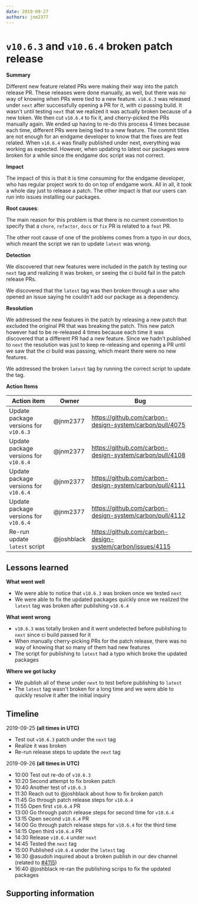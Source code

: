 ```yaml
---
date: 2019-09-27
authors: jnm2377
---
```


# `v10.6.3` and `v10.6.4` broken patch release

**Summary**

Different new feature related PRs were making their way into the patch release
PR. These releases were done manually, as well, but there was no way of knowing
when PRs were tied to a new feature. `v10.6.3` was released under `next` after
successfully opening a PR for it, with ci passing build. It wasn't until testing
`next` that we realized it was actually broken because of a new token. We then
cut `v10.6.4` to fix it, and cherry-picked the PRs manually again. We ended up
having to re-do this process 4 times because each time, different PRs were being
tied to a new feature. The commit titles are not enough for an endgame developer
to know that the fixes are feat related. When `v10.6.4` was finally published
under next, everything was working as expected. However, when updating to latest
our packages were broken for a while since the endgame doc script was not
correct.

**Impact**

The impact of this is that it is time consuming for the endgame developer, who
has regular project work to do on top of endgame work. All in all, it took a
whole day just to release a patch. The other impact is that our users can run
into issues installing our packages.

**Root causes**:

The main reason for this problem is that there is no current convention to
specify that a `chore`, `refactor`, `docs` or `fix` PR is related to a `feat`
PR.

The other root cause of one of the problems comes from a typo in our docs, which
meant the script we ran to update `latest` was wrong.

**Detection**

We discovered that new features were included in the patch by testing our `next`
tag and realizing it was broken, or seeing the ci build fail in the patch
release PRs.

We discovered that the `latest` tag was then broken through a user who opened an
issue saying he couldn't add our package as a dependency.

**Resolution**

We addressed the new features in the patch by releasing a new patch that
excluded the original PR that was breaking the patch. This new patch however had
to be re-released 4 times because each time it was discovered that a different
PR had a new feature. Since we hadn't published to `next` the resolution was
just to keep re-releasing and opening a PR until we saw that the ci build was
passing, which meant there were no new features.

We addressed the broken `latest` tag by running the correct script to update the
tag.

**Action Items**

| Action item                           | Owner      | Bug                                                        |
| ------------------------------------- | ---------- | ---------------------------------------------------------- |
| Update package versions for `v10.6.3` | @jnm2377   | https://github.com/carbon-design-system/carbon/pull/4075   |
| Update package versions for `v10.6.4` | @jnm2377   | https://github.com/carbon-design-system/carbon/pull/4108   |
| Update package versions for `v10.6.4` | @jnm2377   | https://github.com/carbon-design-system/carbon/pull/4111   |
| Update package versions for `v10.6.4` | @jnm2377   | https://github.com/carbon-design-system/carbon/pull/4112   |
| Re-run update `latest` script         | @joshblack | https://github.com/carbon-design-system/carbon/issues/4115 |

## Lessons learned

**What went well**

- We were able to notice that `v10.6.3` was broken once we tested `next`
- We were able to fix the updated packages quickly once we realized the `latest`
  tag was broken after publishing `v10.6.4`

**What went wrong**

- `v10.6.3` was totally broken and it went undetected before publishing to
  `next` since ci build passed for it
- When manually cherry-picking PRs for the patch release, there was no way of
  knowing that so many of them had new features
- The script for publishing to `latest` had a typo which broke the updated
  packages

**Where we got lucky**

- We publish all of these under `next` to test before publishing to `latest`
- The `latest` tag wasn't broken for a long time and we were able to quickly
  resolve it after the initial inquiry

## Timeline

2019-09-25 **(all times in UTC)**

- Test out `v10.6.3` patch under the `next` tag
- Realize it was broken
- Re-run release steps to update the `next` tag

2019-09-26 **(all times in UTC)**

- 10:00 Test out re-do of `v10.6.3`
- 10:20 Second attempt to fix broken patch
- 10:40 Another test of `v10.6.3`
- 11:30 Reach out to @joshblack about how to fix broken patch
- 11:45 Go through patch release steps for `v10.6.4`
- 11:55 Open first `v10.6.4` PR
- 13:00 Go through patch release steps for second time for `v10.6.4`
- 13:15 Open second `v10.6.4` PR
- 14:00 Go through patch release steps for `v10.6.4` for the third time
- 14:15 Open third `v10.6.4` PR
- 14:30 Release `v10.6.4` under `next`
- 14:45 Tested the `next` tag
- 15:00 Published `v10.6.4` under the `latest` tag
- 16:30 @asudoh inquired about a broken publish in our dev channel (related to
  [#4115](https://github.com/carbon-design-system/carbon/issues/4115))
- 16:40 @joshblack re-ran the publishing scrips to fix the updated packages

## Supporting information

<!-- Any additional information that you might reference earlier on in the
postmortem -->
